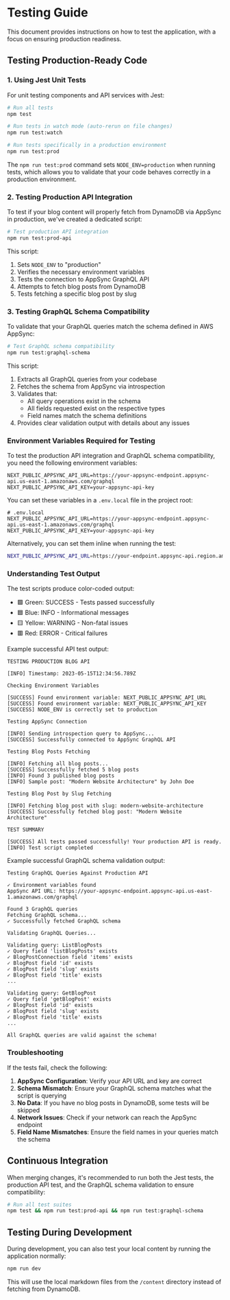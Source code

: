 # Testing Guide

This document provides instructions on how to test the application, with a focus on ensuring production readiness.

## Testing Production-Ready Code

### 1. Using Jest Unit Tests

For unit testing components and API services with Jest:

```bash
# Run all tests
npm test

# Run tests in watch mode (auto-rerun on file changes)
npm run test:watch

# Run tests specifically in a production environment
npm run test:prod
```

The `npm run test:prod` command sets `NODE_ENV=production` when running tests, which allows you to validate that your code behaves correctly in a production environment.

### 2. Testing Production API Integration

To test if your blog content will properly fetch from DynamoDB via AppSync in production, we've created a dedicated script:

```bash
# Test production API integration
npm run test:prod-api
```

This script:

1. Sets `NODE_ENV` to "production"
2. Verifies the necessary environment variables
3. Tests the connection to AppSync GraphQL API
4. Attempts to fetch blog posts from DynamoDB
5. Tests fetching a specific blog post by slug

### 3. Testing GraphQL Schema Compatibility

To validate that your GraphQL queries match the schema defined in AWS AppSync:

```bash
# Test GraphQL schema compatibility
npm run test:graphql-schema
```

This script:

1. Extracts all GraphQL queries from your codebase
2. Fetches the schema from AppSync via introspection
3. Validates that:
   - All query operations exist in the schema
   - All fields requested exist on the respective types
   - Field names match the schema definitions
4. Provides clear validation output with details about any issues

### Environment Variables Required for Testing

To test the production API integration and GraphQL schema compatibility, you need the following environment variables:

```
NEXT_PUBLIC_APPSYNC_API_URL=https://your-appsync-endpoint.appsync-api.us-east-1.amazonaws.com/graphql
NEXT_PUBLIC_APPSYNC_API_KEY=your-appsync-api-key
```

You can set these variables in a `.env.local` file in the project root:

```
# .env.local
NEXT_PUBLIC_APPSYNC_API_URL=https://your-appsync-endpoint.appsync-api.us-east-1.amazonaws.com/graphql
NEXT_PUBLIC_APPSYNC_API_KEY=your-appsync-api-key
```

Alternatively, you can set them inline when running the test:

```bash
NEXT_PUBLIC_APPSYNC_API_URL=https://your-endpoint.appsync-api.region.amazonaws.com/graphql NEXT_PUBLIC_APPSYNC_API_KEY=your-api-key npm run test:prod-api
```

### Understanding Test Output

The test scripts produce color-coded output:

- 🟩 Green: SUCCESS - Tests passed successfully
- 🟦 Blue: INFO - Informational messages
- 🟨 Yellow: WARNING - Non-fatal issues
- 🟥 Red: ERROR - Critical failures

Example successful API test output:

```
TESTING PRODUCTION BLOG API

[INFO] Timestamp: 2023-05-15T12:34:56.789Z

Checking Environment Variables

[SUCCESS] Found environment variable: NEXT_PUBLIC_APPSYNC_API_URL
[SUCCESS] Found environment variable: NEXT_PUBLIC_APPSYNC_API_KEY
[SUCCESS] NODE_ENV is correctly set to production

Testing AppSync Connection

[INFO] Sending introspection query to AppSync...
[SUCCESS] Successfully connected to AppSync GraphQL API

Testing Blog Posts Fetching

[INFO] Fetching all blog posts...
[SUCCESS] Successfully fetched 5 blog posts
[INFO] Found 3 published blog posts
[INFO] Sample post: "Modern Website Architecture" by John Doe

Testing Blog Post by Slug Fetching

[INFO] Fetching blog post with slug: modern-website-architecture
[SUCCESS] Successfully fetched blog post: "Modern Website Architecture"

TEST SUMMARY

[SUCCESS] All tests passed successfully! Your production API is ready.
[INFO] Test script completed
```

Example successful GraphQL schema validation output:

```
Testing GraphQL Queries Against Production API

✓ Environment variables found
AppSync API URL: https://your-appsync-endpoint.appsync-api.us-east-1.amazonaws.com/graphql

Found 3 GraphQL queries
Fetching GraphQL schema...
✓ Successfully fetched GraphQL schema

Validating GraphQL Queries...

Validating query: ListBlogPosts
✓ Query field 'listBlogPosts' exists
✓ BlogPostConnection field 'items' exists
✓ BlogPost field 'id' exists
✓ BlogPost field 'slug' exists
✓ BlogPost field 'title' exists
...

Validating query: GetBlogPost
✓ Query field 'getBlogPost' exists
✓ BlogPost field 'id' exists
✓ BlogPost field 'slug' exists
✓ BlogPost field 'title' exists
...

All GraphQL queries are valid against the schema!
```

### Troubleshooting

If the tests fail, check the following:

1. **AppSync Configuration**: Verify your API URL and key are correct
2. **Schema Mismatch**: Ensure your GraphQL schema matches what the script is querying
3. **No Data**: If you have no blog posts in DynamoDB, some tests will be skipped
4. **Network Issues**: Check if your network can reach the AppSync endpoint
5. **Field Name Mismatches**: Ensure the field names in your queries match the schema

## Continuous Integration

When merging changes, it's recommended to run both the Jest tests, the production API test, and the GraphQL schema validation to ensure compatibility:

```bash
# Run all test suites
npm test && npm run test:prod-api && npm run test:graphql-schema
```

## Testing During Development

During development, you can also test your local content by running the application normally:

```bash
npm run dev
```

This will use the local markdown files from the `/content` directory instead of fetching from DynamoDB.
